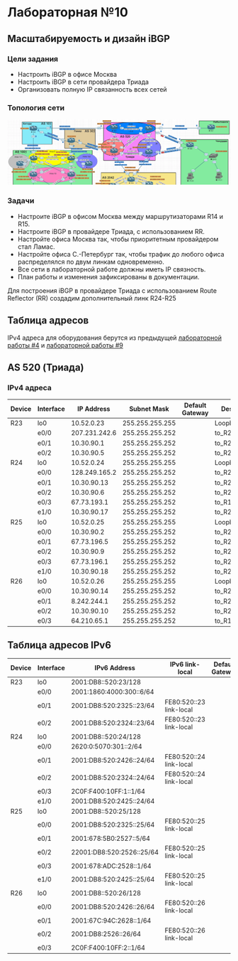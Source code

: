 # Лабораторная №10

## Масштабируемость и дизайн iBGP

### Цели задания

- Настроить iBGP в офисе Москва
- Настроить iBGP в сети провайдера Триада
- Организовать полную IP связанность всех сетей

### Топология сети

![](./img/lab_10.png)

### Задачи

- Настроите iBGP в офисом Москва между маршрутизаторами R14 и R15.
- Настроите iBGP в провайдере Триада, с использованием RR.
- Настройте офиса Москва так, чтобы приоритетным провайдером стал Ламас.
- Настройте офиса С.-Петербург так, чтобы трафик до любого офиса распределялся по двум линкам одновременно.
- Все сети в лабораторной работе должны иметь IP связность.
- План работы и изменения зафиксированы в документации.

Для построения iBGP в провайдере Триада с использованием Route Reflector (RR) создадим дополнительный линк R24-R25

## Таблица адресов

IPv4 адреса для оборудования берутся из предыдущей [лабораторной работы #4](../lab_04/README.md) и [лабораторной работы #9](../lab_09/README.md)

## AS 520 (Триада)

### IPv4 адреса

| Device | Interface | IP Address    | Subnet Mask     | Default Gateway | Description   |
| ------ | --------- | ------------- | --------------- | --------------- | ------------- |
| R23    | lo0       | 10.52.0.23    | 255.255.255.255 |                 | Loopback_R23  |
|        | e0/0      | 207.231.242.6 | 255.255.255.252 |                 | to_R22_AS101  |
|        | e0/1      | 10.30.90.1    | 255.255.255.252 |                 | to_R25        |
|        | e0/2      | 10.30.90.5    | 255.255.255.252 |                 | to_R24        |
| R24    | lo0       | 10.52.0.24    | 255.255.255.255 |                 | Loopback_R24  |
|        | e0/0      | 128.249.165.2 | 255.255.255.252 |                 | to_R21_AS301  |
|        | e0/1      | 10.30.90.13   | 255.255.255.252 |                 | to_R26        |
|        | e0/2      | 10.30.90.6    | 255.255.255.252 |                 | to_R23        |
|        | e0/3      | 67.73.193.1   | 255.255.255.252 |                 | to_R18_AS2042 |
|        | e1/0      | 10.30.90.17   | 255.255.255.252 |                 | to_R25        |
| R25    | lo0       | 10.52.0.25    | 255.255.255.255 |                 | Loopback_R25  |
|        | e0/0      | 10.30.90.2    | 255.255.255.252 |                 | to_R23        |
|        | e0/1      | 67.73.196.5   | 255.255.255.252 |                 | to_R27_ext    |
|        | e0/2      | 10.30.90.9    | 255.255.255.252 |                 | to_R26        |
|        | e0/3      | 67.73.196.1   | 255.255.255.252 |                 | to_R28_ext    |
|        | e1/0      | 10.30.90.18   | 255.255.255.252 |                 | to_R24        |
| R26    | lo0       | 10.52.0.26    | 255.255.255.255 |                 | Loopback_R26  |
|        | e0/0      | 10.30.90.14   | 255.255.255.252 |                 | to_R24        |
|        | e0/1      | 8.242.244.1   | 255.255.255.252 |                 | to_R28_ext    |
|        | e0/2      | 10.30.90.10   | 255.255.255.252 |                 | to_R25        |
|        | e0/3      | 64.210.65.1   | 255.255.255.252 |                 | to_R18_AS2042 |

## Таблица адресов IPv6

| Device | Interface | IPv6 Address              | IPv6 link-local         | Default Gateway | Description   |
| ------ | --------- | ------------------------- | ----------------------- | --------------- | ------------- |
| R23    | lo0       | 2001:DB8::520:23/128      |                         |                 | Loopback_R23  |
|        | e0/0      | 2001:1860:4000:300::6/64  |                         |                 | to_R22_AS101  |
|        | e0/1      | 2001:DB8:520:2325::23/64  | FE80:520::23 link-local |                 | to_R25        |
|        | e0/2      | 2001:DB8:520:2324::23/64  | FE80:520::23 link-local |                 | to_R24        |
| R24    | lo0       | 2001:DB8::520:24/128      |                         |                 | Loopback_R24  |
|        | e0/0      | 2620:0:5070:301::2/64     |                         |                 | to_R21_AS301  |
|        | e0/1      | 2001:DB8:520:2426::24/64  | FE80:520::24 link-local |                 | to_R26        |
|        | e0/2      | 2001:DB8:520:2324::24/64  | FE80:520::24 link-local |                 | to_R23        |
|        | e0/3      | 2C0F:F400:10FF:1::1/64    |                         |                 | to_R18_AS2042 |
|        | e1/0      | 2001:DB8:520:2425::24/64  |                         |                 | to_R25        |
| R25    | lo0       | 2001:DB8::520:25/128      |                         |                 | Loopback_R25  |
|        | e0/0      | 2001:DB8:520:2325::25/64  | FE80:520::25 link-local |                 | to_R23        |
|        | e0/1      | 2001:678:5B0:2527::5/64   |                         |                 | to_R27_ext    |
|        | e0/2      | 22001:DB8:520:2526::25/64 | FE80:520::25 link-local |                 | to_R26        |
|        | e0/3      | 2001:678:ADC:2528::1/64   |                         |                 | to_R28_ext    |
|        | e1/0      | 2001:DB8:520:2425::25/64  | FE80:520::25 link-local |                 | to_R24        |
| R26    | lo0       | 2001:DB8::520:26/128      |                         |                 | Loopback_R26  |
|        | e0/0      | 2001:DB8:520:2426::26/64  | FE80:520::26 link-local |                 | to_R24        |
|        | e0/1      | 2001:67C:94C:2628::1/64   |                         |                 | to_R28_ext    |
|        | e0/2      | 2001:DB8:2526::26/64      | FE80:520::26 link-local |                 | to_R25        |
|        | e0/3      | 2C0F:F400:10FF:2::1/64    |                         |                 | to_R18_AS2042 |
